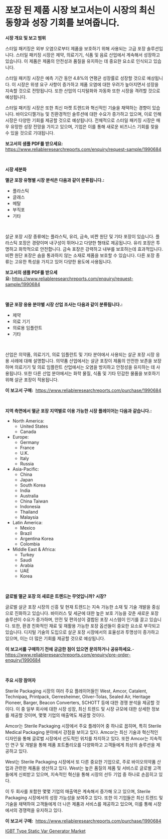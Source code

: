 <p><h1>포장 된 제품 시장 보고서는이 시장의 최신 동향과 성장 기회를 보여줍니다.</h1></p><p><strong>시장 개요 및 보고 범위</strong></p>
<p><p>스터일 패키징은 외부 오염으로부터 제품을 보호하기 위해 사용되는 고급 포장 솔루션입니다. 스터일 패키징 시장은 제약, 의료기기, 식품 및 음료 산업에서 계속해서 성장하고 있습니다. 이 제품은 제품의 안전성과 품질을 유지하는 데 중요한 요소로 인식되고 있습니다.</p><p>스터일 패키징 시장은 예측 기간 동안 4.8%의 연평균 성장률로 성장할 것으로 예상됩니다. 이 시장은 위생 요구 사항이 증가하고 제품 오염에 대한 우려가 높아지면서 성장을 지속할 것으로 전망됩니다. 또한 산업의 디지털화와 자동화 또한 시장을 격려할 것으로 예상됩니다.</p><p>스터일 패키징 시장은 또한 최신 마켓 트렌드와 혁신적인 기술을 채택하는 경향이 있습니다. 바이오디젤가능 및 친환경적인 솔루션에 대한 수요가 증가하고 있으며, 이로 인해 시장은 다양한 기회를 제공할 것으로 예상됩니다. 전체적으로 스터일 패키징 시장은 매우 유망한 성장 전망을 가지고 있으며, 기업은 이를 통해 새로운 비즈니스 기회를 찾을 수 있을 것으로 기대됩니다.</p></p>
<p><strong>보고서의 샘플 PDF를 받으세요:</strong> <a href="https://www.reliableresearchreports.com/enquiry/request-sample/1990684">https://www.reliableresearchreports.com/enquiry/request-sample/1990684</a></p>
<p>&nbsp;</p>
<p><strong>시장 세분화</strong></p>
<p><strong>멸균 포장 유형별 시장 분석은 다음과 같이 분류됩니다.:</strong></p>
<p><ul><li>플라스틱</li><li>글래스</li><li>메탈</li><li>부직포</li><li>기타</li></ul></p>
<p>&nbsp;</p>
<p><p>살균 포장 시장 종류에는 플라스틱, 유리, 금속, 비짠 원단 및 기타 포장이 있습니다. 플라스틱 포장은 경량이며 내구성이 뛰어나고 다양한 형태로 제공됩니다. 유리 포장은 투명하고 화학적으로 안전합니다. 금속 포장은 강력하고 내부를 보호하는데 효과적입니다. 비짠 원단 포장은 숨을 통과하지 않는 소재로 제품을 보호할 수 있습니다. 다른 포장 종류는 고유한 특성을 가지고 있어 다양한 용도에 사용됩니다.</p></p>
<p><strong>보고서의 샘플 PDF를 받으세요:</strong>&nbsp;<a href="https://www.reliableresearchreports.com/enquiry/request-sample/1990684">https://www.reliableresearchreports.com/enquiry/request-sample/1990684</a></p>
<p>&nbsp;</p>
<p><strong> 멸균 포장 응용 분야별 시장 산업 조사는 다음과 같이 분류됩니다.:</strong></p>
<p><ul><li>제약</li><li>의료 기기</li><li>의료용 임플란트</li><li>기타</li></ul></p>
<p>&nbsp;</p>
<p><p>산업은 의약품, 의료기기, 의료 임플란트 및 기타 분야에서 사용되는 살균 포장 시장 응용 사례에 대해 설명합니다. 의약품 산업에서는 살균 포장이 제품의 안전한 보존을 보장하며 의료기기 및 의료 임플란트 산업에서는 오염을 방지하고 안정성을 유지하는 데 사용됩니다. 또한 다른 산업 분야에서는 화학 물질, 식품 및 기타 민감한 물품을 보호하기 위해 살균 포장이 적용됩니다.</p></p>
<p><strong>이 보고서 구매:</strong>&nbsp; <a href="https://www.reliableresearchreports.com/purchase/1990684">https://www.reliableresearchreports.com/purchase/1990684</a></p>
<p>&nbsp;</p>
<p><strong>지역 측면에서 멸균 포장 지역별로 이용 가능한 시장 플레이어는 다음과 같습니다.:</strong></p>
<p><ul>
    <li>
        North America:
        <ul>
            <li>United States</li>
            <li>Canada</li>
        </ul>
    </li>
    <li>
        Europe:
        <ul>
            <li>Germany</li>
            <li>France</li>
            <li>U.K.</li>
            <li>Italy</li>
            <li>Russia</li>
        </ul>
    </li>
    <li>
        Asia-Pacific:
        <ul>
            <li>China</li>
            <li>Japan</li>
            <li>South Korea</li>
            <li>India</li>
            <li>Australia</li>
            <li>China Taiwan</li>
            <li>Indonesia</li>
            <li>Thailand</li>
            <li>Malaysia</li>
        </ul>
    </li>
    <li>
        Latin America:
        <ul>
            <li>Mexico</li>
            <li>Brazil</li>
            <li>Argentina Korea</li>
            <li>Colombia</li>
        </ul>
    </li>
    <li>
        Middle East & Africa:
        <ul>
            <li>Turkey</li>
            <li>Saudi</li>
            <li>Arabia</li>
            <li>UAE</li>
            <li>Korea</li>
        </ul>
    </li>
    </ul></p>
<p>&nbsp;</p>
<p><strong>글로벌 멸균 포장 의 새로운 트렌드는 무엇입니까? 시장?</strong></p>
<p><p>글로벌 살균 포장 시장의 신흥 및 현재 트렌드는 지속 가능한 소재 및 기술 개발을 중심으로 진화하고 있습니다. 바이러스 및 세균에 대한 높은 보호 기능을 갖춘 새로운 포장 솔루션이 수요가 증가하며, 안전 및 편의성이 결합된 포장 시스템이 인기를 끌고 있습니다. 또한, 환경 친화적인 재료 및 재활용 가능한 포장 옵션들이 중요한 요소로 부각되고 있습니다. 디지털 기술의 도입으로 살균 포장 시장에서의 효율성과 투명성이 증가하고 있으며, 이는 더 많은 기회를 제공할 것으로 예상됩니다.</p></p>
<p><strong>이 보고서를 구매하기 전에 궁금한 점이 있으면 문의하거나 공유하세요.</strong>- <a href="https://www.reliableresearchreports.com/enquiry/pre-order-enquiry/1990684">https://www.reliableresearchreports.com/enquiry/pre-order-enquiry/1990684</a></p>
<p>&nbsp;</p>
<p><strong>주요 시장 참여자</strong></p>
<p><p>Sterile Packaging 시장의 여러 주요 플레이어들인 West, Amcor, Catalent, Technipaq, Printpack, Gerresheimer, Oliver-Tolas, Sealed Air, Heritage Pioneer, Barger, Beacon Converters, SCHOTT 등에 대한 경쟁 분석을 제공할 것이다. 이 중 일부 회사에 대한 시장 성장, 최신 트렌드 및 시장 규모에 대한 상세한 정보를 제공할 것이며, 몇몇 기업의 매출액도 제공할 것이다.</p><p>Amcor는 Sterile Packaging 시장에서 주요 플레이어 중 하나로 꼽히며, 특히 Sterile Medical Packaging 분야에서 강점을 보이고 있다. Amcor는 최신 기술과 혁신적인 디자인을 통해 글로벌 시장에서 선도적인 위치를 차지하고 있다. 또한 Amcor는 지속적인 연구 및 개발을 통해 제품 포트폴리오를 다양화하고 고객들에게 최상의 솔루션을 제공하고 있다.</p><p>West는 Sterile Packaging 시장에서 또 다른 중요한 기업으로, 주로 바이오의약품 산업과 관련한 제품을 생산하고 있다. West는 높은 품질의 제품 및 서비스로 글로벌 고객들에게 신뢰받고 있으며, 지속적인 혁신을 통해 시장의 선두 기업 중 하나로 손꼽히고 있다.</p><p>이 두 회사를 포함한 몇몇 기업의 매출액은 계속해서 증가해 오고 있으며, Sterile Packaging 시장에서의 성장 가능성을 보여주고 있다. 또한 이 기업들은 최신 트렌드 및 기술을 채택하여 고객들에게 더 나은 제품과 서비스를 제공하고 있으며, 이를 통해 시장에서의 경쟁력을 유지하고 있다.</p></p>
<p><strong>이 보고서 구매:</strong>&nbsp;&nbsp;<a href="https://www.reliableresearchreports.com/purchase/1990684">https://www.reliableresearchreports.com/purchase/1990684</a></p>
<p><p><a href="https://www.linkedin.com/pulse/igbt-type-static-var-generator-market-size-evaluating-its-8k9he?trackingId=MyZJ7ip1BHGXBw1lVkVhKw%3D%3D">IGBT Type Static Var Generator Market</a></p></p>

